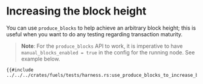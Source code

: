 # Increasing the block height

You can use `produce_blocks` to help achieve an arbitrary block height; this is useful when you want to do any testing regarding transaction maturity.

> **Note**: For the `produce_blocks` API to work, it is imperative to have `manual_blocks_enabled = true` in the config for the running node. See example below.
 
````rust,ignore
{{#include ../../../crates/fuels/tests/harness.rs:use_produce_blocks_to_increase_block_height}}
````
